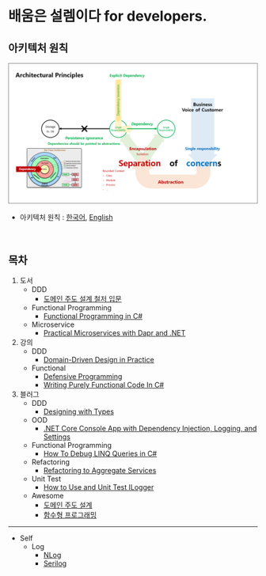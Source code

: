 # 배움은 설렘이다 for developers.

## 아키텍처 원칙
![](./ArchitecturalPrinciples.png)
- 아키텍처 원칙 : [한국어](https://docs.microsoft.com/ko-kr/dotnet/architecture/modern-web-apps-azure/architectural-principles), [English](https://docs.microsoft.com/en-us/dotnet/architecture/modern-web-apps-azure/architectural-principles)

<br/>

## 목차
1. 도서
   - DDD
     - [도메인 주도 설계 철저 입문](./1.Books/DDD/DDDGuide) 
   - Functional Programming
     - [Functional Programming in C#](./1.Books/FP/FPinCSharp)
   - Microservice
     - [Practical Microservices with Dapr and .NET](./1.Books/Microservice/DaprDotNet)
1. 강의
   - DDD
     - [Domain-Driven Design in Practice](./2.Lectures/DDD/DddInPractice)
   - Functional
     - [Defensive Programming](./2.Lectures/FP/DefensiveProgramming)
     - [Writing Purely Functional Code In C#](./2.Lectures/FP/WritingPurelyFunctionalCodeInCSharp)
1. 블러그
   - DDD
     - [Designing with Types](./3.Blogs/DDD/DesigningWithTypes_2)
   - OOD
     - [.NET Core Console App with Dependency Injection, Logging, and Settings](./3.Blogs/OOD/BetterConsoleApp/ConsoleUI)
   - Functional Programming
     - [How To Debug LINQ Queries in C#](./3.Blogs/FP/HowToDebugLINQQueriesInCSharp)
   - Refactoring
     - [Refactoring to Aggregate Services](./3.Blogs/Refactoring/RefactoringToAggregateServices)
   - Unit Test
     - [How to Use and Unit Test ILogger](./3.Blogs/UnitTest/HowToUseAndUnitTestILogger)
   - Awesome
     - [도메인 주도 설계](./3.Blogs/Awesome/DDD)
     - [함수형 프로그래밍](./3.Blogs/Awesome/FP)
---
- Self
  - Log
    - [NLog](./0.Self/Log_/NLog)
    - [Serilog](./0.Self/Log_/Serilog)
